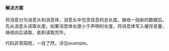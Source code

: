 #### 解决方案
将消息分为消息头和消息体，消息头中包含信息的总长度。接收一段新的数据后，先从消息头读取长度，如果消息体长度小于声明的长度，将消息体写入缓存变量，继续向后读取，直到读取完毕。

代码非常简短，一目了然，详见example。